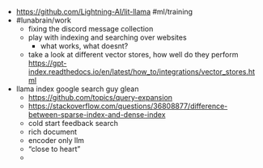 - https://github.com/Lightning-AI/lit-llama #ml/training
- #lunabrain/work
	- fixing the discord message collection
	- play with indexing and searching over websites
		- what works, what doesnt?
	- take a look at different vector stores, how well do they perform https://gpt-index.readthedocs.io/en/latest/how_to/integrations/vector_stores.html
- llama index google search guy glean
	- https://github.com/topics/query-expansion
	- https://stackoverflow.com/questions/36808877/difference-between-sparse-index-and-dense-index
	- cold start feedback search
	- rich document
	- encoder only llm
	- “close to heart”
	-